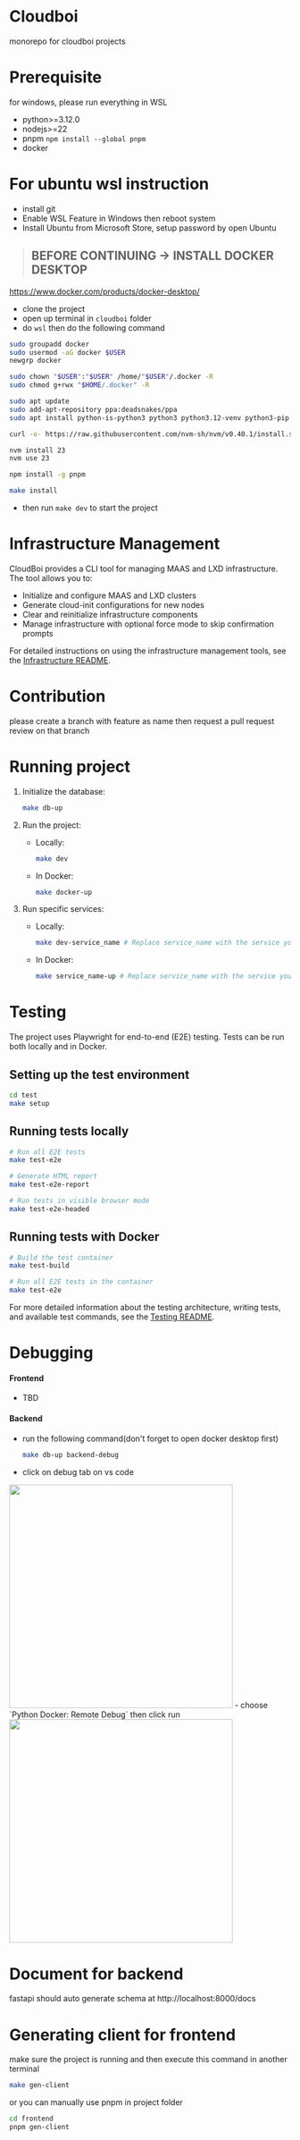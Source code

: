 # Cloudboi

monorepo for cloudboi projects

# Prerequisite

for windows, please run everything in WSL

- python>=3.12.0
- nodejs>=22
- pnpm `npm install --global pnpm`
- docker

# For ubuntu wsl instruction

- install git
- Enable WSL Feature in Windows then reboot system
- Install Ubuntu from Microsoft Store, setup password by open Ubuntu

> ## BEFORE CONTINUING -> INSTALL DOCKER DESKTOP

https://www.docker.com/products/docker-desktop/

- clone the project
- open up terminal in `cloudboi` folder
- do `wsl` then do the following command

```sh
sudo groupadd docker
sudo usermod -aG docker $USER
newgrp docker

sudo chown "$USER":"$USER" /home/"$USER"/.docker -R
sudo chmod g+rwx "$HOME/.docker" -R

sudo apt update
sudo add-apt-repository ppa:deadsnakes/ppa
sudo apt install python-is-python3 python3 python3.12-venv python3-pip python3-full git make

curl -o- https://raw.githubusercontent.com/nvm-sh/nvm/v0.40.1/install.sh | bash

nvm install 23
nvm use 23

npm install -g pnpm

make install
```

- then run `make dev` to start the project

# Infrastructure Management

CloudBoi provides a CLI tool for managing MAAS and LXD infrastructure. The tool allows you to:
- Initialize and configure MAAS and LXD clusters
- Generate cloud-init configurations for new nodes
- Clear and reinitialize infrastructure components
- Manage infrastructure with optional force mode to skip confirmation prompts

For detailed instructions on using the infrastructure management tools, see the [Infrastructure README](infrastructure/README.md).

# Contribution

please create a branch with feature as name then request a pull request review on that branch

# Running project

1.  Initialize the database:
    ```sh
    make db-up
    ```
2. Run the project:

    - Locally:
        ```sh
        make dev
        ```
    - In Docker:
        ```sh
        make docker-up
        ```
3. Run specific services:
    - Locally:
        ```sh
        make dev-service_name # Replace service_name with the service you want to run Ex. make dev-frontend
        ```
    - In Docker:
        ```sh
        make service_name-up # Replace service_name with the service you want to run Ex. make dev-frontend
        ```

# Testing

The project uses Playwright for end-to-end (E2E) testing. Tests can be run both locally and in Docker.

## Setting up the test environment
```sh
cd test
make setup
```

## Running tests locally
```sh
# Run all E2E tests
make test-e2e

# Generate HTML report
make test-e2e-report

# Run tests in visible browser mode
make test-e2e-headed
```

## Running tests with Docker
```sh
# Build the test container
make test-build

# Run all E2E tests in the container
make test-e2e
```

For more detailed information about the testing architecture, writing tests, and available test commands, see the [Testing README](test/README.md).

# Debugging

#### Frontend
- TBD

#### Backend
- run the following command(don't forget to open docker desktop first)
    ```sh
    make db-up backend-debug
    ```
- click on debug tab on vs code
<img src="images/vs_code_debug_tab.png" width="400"/>
- choose `Python Docker: Remote Debug` then click run
<img src="images/vs_code_debug_run.png" width="400"/>

# Document for backend

fastapi should auto generate schema at http://localhost:8000/docs

# Generating client for frontend

make sure the project is running and then execute this command in another terminal

```sh
make gen-client
```

or you can manually use pnpm in project folder

```sh
cd frontend
pnpm gen-client
```
